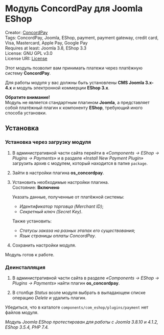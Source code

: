 # Модуль ConcordPay для Joomla EShop

Creator: [ConcordPay](https://concordpay.concord.ua)<br>
Tags: ConcordPay, Joomla, EShop, payment, payment gateway, credit card, Visa, Masterсard, Apple Pay, Google Pay<br>
Requires at least: Joomla 3.8, EShop 3.3<br>
License: GNU GPL v3.0<br>
License URI: [License](https://opensource.org/licenses/GPL-3.0)

Этот модуль позволит вам принимать платежи через платёжную систему **ConcordPay**.

Для работы модуля у вас должны быть установлены **CMS Joomla 3.x-4.x** и модуль электронной коммерции **EShop 3.x**.

**Обратите внимание!**<br>
Модуль не является стандартным плагином **Joomla**, а представляет собой платёжный плагин к компоненту **EShop**, требующий иного способа установки.

## Установка

### Установка через загрузку модуля

1. В административной части сайта перейти в *«Components -> EShop -> Plugins -> Payments»* и в разделе *«Install New Payment Plugin»* загрузить архив с модулем,
   который находится в папке `package`.

2. Зайти в настройки плагина **os_concordpay**.

3. Установить необходимые настройки плагина.<br>
   Состояние: **Включено**<br>

   Указать данные, полученные от платёжной системы:
    - *Идентификатор торговца (Merchant ID)*;
    - *Секретный ключ (Secret Key)*.

   Также установить:
    - *Статусы заказа на разных этапах его существования*;
    - *Язык страницы оплаты ConcordPay*.

5. Сохранить настройки модуля.

Модуль готов к работе.

### Деинсталляция

1. В административной части сайта в разделе *«Components -> EShop -> Plugins -> Payments»* найти плагин **os_concordpay**.

2. В столбце *Status* возле модуля выбрать в выпадающем списке операцию *Delete* и удалить плагин.

Убедиться, что в каталоге `components/com_eshop/plugins/payment` нет файлов модуля.

*Модуль Joomla EShop протестирован для работы с Joomla 3.8.10 и 4.1.2, EShop 3.5.4, PHP 7.4.*